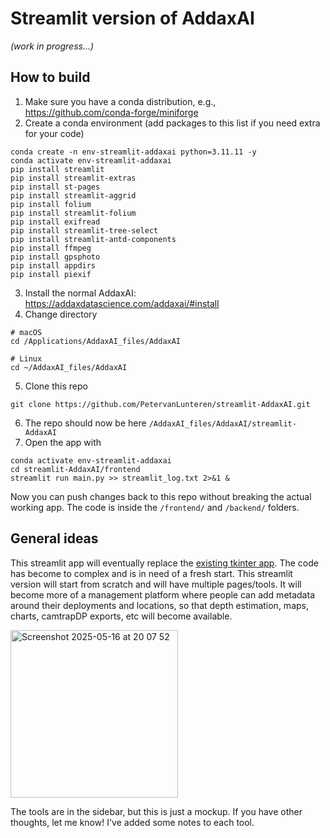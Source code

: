 # Streamlit version of AddaxAI
*(work in progress...)*

## How to build
1. Make sure you have a conda distribution, e.g., https://github.com/conda-forge/miniforge
2. Create a conda environment (add packages to this list if you need extra for your code)
```
conda create -n env-streamlit-addaxai python=3.11.11 -y
conda activate env-streamlit-addaxai
pip install streamlit
pip install streamlit-extras
pip install st-pages
pip install streamlit-aggrid
pip install folium
pip install streamlit-folium
pip install exifread
pip install streamlit-tree-select
pip install streamlit-antd-components
pip install ffmpeg
pip install gpsphoto
pip install appdirs
pip install piexif
```
3. Install the normal AddaxAI: https://addaxdatascience.com/addaxai/#install
4. Change directory
```
# macOS
cd /Applications/AddaxAI_files/AddaxAI

# Linux
cd ~/AddaxAI_files/AddaxAI
```
5. Clone this repo 
```
git clone https://github.com/PetervanLunteren/streamlit-AddaxAI.git
```
6. The repo should now be here `/AddaxAI_files/AddaxAI/streamlit-AddaxAI`
7. Open the app with
```
conda activate env-streamlit-addaxai
cd streamlit-AddaxAI/frontend
streamlit run main.py >> streamlit_log.txt 2>&1 &
```
Now you can push changes back to this repo without breaking the actual working app. The code is inside the `/frontend/` and `/backend/` folders.

## General ideas
This streamlit app will eventually replace the [existing tkinter app](https://github.com/PetervanLunteren/addaxai). The code has become to complex and is in need of a fresh start. This streamlit version will start from scratch and will have multiple pages/tools. It will become more of a management platform where people can add metadata around their deployments and locations, so that depth estimation, maps, charts, camtrapDP exports, etc will become available. 

<img width="268" alt="Screenshot 2025-05-16 at 20 07 52" src="https://github.com/user-attachments/assets/b42f8c4e-f35b-48ca-b050-ea6203f122c2" />


The tools are in the sidebar, but this is just a mockup. If you have other thoughts, let me know! I've added some notes to each tool. 





